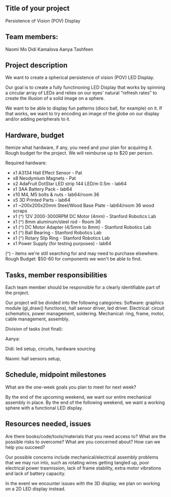 ## Title of your project
Persistence of Vision (POV) Display

## Team members:
Naomi Mo
Didi Kamalova
Aanya Tashfeen

## Project description
We want to create a spherical persistence of vision (POV) LED Display. 

Our goal is to create a fully functinoning LED Display that works by spinning a 
circular array of LEDs and relies on our eyes' natural “refresh rates” to create the 
illusion of a solid image on a sphere.

We want to be able to display fun patterns (disco ball, for example) on it. If that works, 
we want to try encoding an image of the globe on our display and/or adding peripherals to it.

## Hardware, budget
Itemize what hardware, if any, you need and your plan for acquiring it.
Rough budget for the project. We will reimburse up to $20 per person.

Required hardware:
- x1 A3134 Hall Effect Sensor - Pat
- x8 Neodymium Magnets - Pat
- x2 AdaFruit DotStar LED strip 144 LED/m 0.5m - lab64
- x1 3AA Battery Pack - lab64
- x10 M4, M5 bolts & nuts - lab64/room 36
- x5 3D Printed Parts - lab64
- x1 ~200x200x20mm Steel/Wood Base Plate - lab64/room 36 wood scraps
- x1 (^) 12V 2000-3000RPM DC Motor (4mm) - Stanford Robotics Lab
- x1 (^) 8mm aluminum/steel rod - Room 36
- x1 (^) DC Motor Adapter (4/5mm to 8mm) - Stanford Robotics Lab
- x1 (^) Ball Bearing - Stanford Robotics Lab
- x1 (^) Rotary Slip Ring - Stanford Robotics Lab
- x1 Power Supply (for testing purposes) - lab64

(^) - items we're still searching for and may need to purchase elsewhere.
Rough Budget: $50-60 for components we won't be able to find.

## Tasks, member responsibilities
Each team member should be responsible for a clearly identifiable part of the project.

Our project will be divided into the following categories:
Software: graphics module (gl_draw() functions), hall sensor driver, led driver.
Electrical: circuit schematics, power management, soldering.
Mechanical: ring, frame, motor, cable management, assembly.

Division of tasks (not final):

Aanya:

Didi: led setup, circuits, hardware sourcing

Naomi: hall sensors setup, 

## Schedule, midpoint milestones
What are the one-week goals you plan to meet for next week?

By the end of the upcoming weekend, we want our entire mechanical assembly
in place. By the end of the following weekend, we want a working sphere 
with a functional LED display. 

## Resources needed, issues
Are there books/code/tools/materials that you need access to? 
What are the possible risks to overcome? What are you concerned about? 
How can we help you succeed?

Our possible concerns include mechanical/electrical assembly problems that we may run into, such as rotating
wires getting tangled up, poor electrical power trasmission, lack of frame stability, extra motor vibrations 
and lack of battery capacity.

In the event we encounter issues with the 3D display, we plan on working on a 2D LED display instead.

